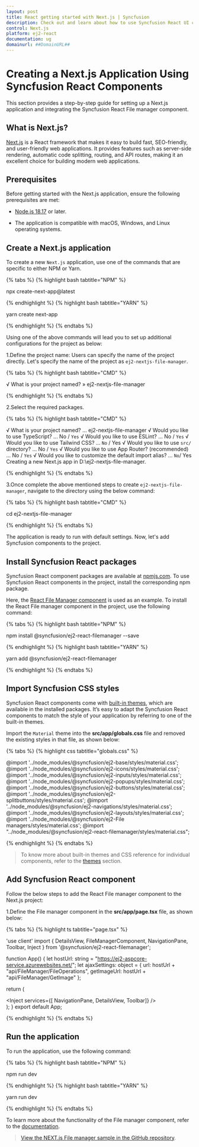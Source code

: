 ```yaml
---
layout: post
title: React getting started with Next.js | Syncfusion
description: Check out and learn about how to use Syncfusion React UI components in the Next.js project.
control: Next.js
platform: ej2-react
documentation: ug
domainurl: ##DomainURL##
---
```



# Creating a Next.js Application Using Syncfusion React Components

This section provides a step-by-step guide for setting up a Next.js application and integrating the Syncfusion React File manager component.

## What is Next.js?

[Next.js](https://nextjs.org/) is a React framework that makes it easy to build fast, SEO-friendly, and user-friendly web applications. It provides features such as server-side rendering, automatic code splitting, routing, and API routes, making it an excellent choice for building modern web applications.

## Prerequisites

Before getting started with the Next.js application, ensure the following prerequisites are met:

* [Node.js 18.17](https://nodejs.org/en) or later.

* The application is compatible with macOS, Windows, and Linux operating systems.

## Create a Next.js application

To create a new `Next.js` application, use one of the commands that are specific to either NPM or Yarn.

{% tabs %}
{% highlight bash tabtitle="NPM" %}

npx create-next-app@latest

{% endhighlight %}
{% highlight bash tabtitle="YARN" %}

yarn create next-app

{% endhighlight %}
{% endtabs %}

Using one of the above commands will lead you to set up additional configurations for the project as below:

1.Define the project name: Users can specify the name of the project directly. Let's specify the name of the project as `ej2-nextjs-file-manager`.

{% tabs %}
{% highlight bash tabtitle="CMD" %}

√ What is your project named? » ej2-nextjs-file-manager

{% endhighlight %}
{% endtabs %}

2.Select the required packages.

{% tabs %}
{% highlight bash tabtitle="CMD" %}

√ What is your project named? ... ej2-nextjs-file-manager
√ Would you like to use TypeScript? ... No / `Yes`
√ Would you like to use ESLint? ... No / `Yes`
√ Would you like to use Tailwind CSS? ... `No` / Yes
√ Would you like to use `src/` directory? ... No / `Yes`
√ Would you like to use App Router? (recommended) ... No / `Yes`
√ Would you like to customize the default import alias? ... `No`/ Yes
Creating a new Next.js app in D:\ej2-nextjs-file-manager.

{% endhighlight %}
{% endtabs %}

3.Once complete the above mentioned steps to create `ej2-nextjs-file-manager`, navigate to the directory using the below command:

{% tabs %}
{% highlight bash tabtitle="CMD" %}

cd ej2-nextjs-file-manager

{% endhighlight %}
{% endtabs %}

The application is ready to run with default settings. Now, let's add Syncfusion components to the project.

## Install Syncfusion React packages

Syncfusion React component packages are available at [npmjs.com](https://www.npmjs.com/search?q=ej2-react). To use Syncfusion React components in the project, install the corresponding npm package.

Here, the [React File Manager component](https://www.syncfusion.com/react-components/react-file-manager) is used as an example. To install the React File manager component in the project, use the following command:

{% tabs %}
{% highlight bash tabtitle="NPM" %}

npm install @syncfusion/ej2-react-filemanager --save

{% endhighlight %}
{% highlight bash tabtitle="YARN" %}

yarn add @syncfusion/ej2-react-filemanager

{% endhighlight %}
{% endtabs %}

## Import Syncfusion CSS styles

Syncfusion React components come with [built-in themes](https://ej2.syncfusion.com/react/documentation/appearance/theme/), which are available in the installed packages. It’s easy to adapt the Syncfusion React components to match the style of your application by referring to one of the built-in themes.

Import the `Material` theme into the **src/app/globals.css** file and removed the existing styles in that file, as shown below:

{% tabs %}
{% highlight css tabtitle="globals.css" %}

@import '../node_modules/@syncfusion/ej2-base/styles/material.css';
@import '../node_modules/@syncfusion/ej2-icons/styles/material.css';
@import '../node_modules/@syncfusion/ej2-inputs/styles/material.css';
@import '../node_modules/@syncfusion/ej2-popups/styles/material.css';
@import '../node_modules/@syncfusion/ej2-buttons/styles/material.css';
@import '../node_modules/@syncfusion/ej2-splitbuttons/styles/material.css';
@import '../node_modules/@syncfusion/ej2-navigations/styles/material.css';
@import '../node_modules/@syncfusion/ej2-layouts/styles/material.css';
@import '../node_modules/@syncfusion/ej2-File managers/styles/material.css';
@import "../node_modules/@syncfusion/ej2-react-filemanager/styles/material.css";

{% endhighlight %}
{% endtabs %}

> To know more about built-in themes and CSS reference for individual components, refer to the [themes](https://ej2.syncfusion.com/react/documentation/appearance/theme/) section.

## Add Syncfusion React component

Follow the below steps to add the React File manager component to the Next.js project:

1.Define the File manager component in the **src/app/page.tsx** file, as shown below:

{% tabs %}
{% highlight ts tabtitle="page.tsx" %}

'use client'
import { DetailsView, FileManagerComponent, NavigationPane, Toolbar, Inject } from '@syncfusion/ej2-react-filemanager';

function App() {
  let hostUrl: string = "https://ej2-aspcore-service.azurewebsites.net/";
  let ajaxSettings: object = {
          url: hostUrl + "api/FileManager/FileOperations",
          getImageUrl: hostUrl + "api/FileManager/GetImage"
        };

  return (
    <div className="control-section">
        <FileManagerComponent id="file" view="LargeIcons" ajaxSettings = {ajaxSettings} >
          <Inject services={[ NavigationPane, DetailsView, Toolbar]} />
        </FileManagerComponent>
    </div>
  );
}
export default App;

{% endhighlight %}
{% endtabs %}

## Run the application

To run the application, use the following command:

{% tabs %}
{% highlight bash tabtitle="NPM" %}

npm run dev

{% endhighlight %}
{% highlight bash tabtitle="YARN" %}

yarn run dev

{% endhighlight %}
{% endtabs %}

To learn more about the functionality of the File manager component, refer to the [documentation](https://ej2.syncfusion.com/react/documentation/file-manager/getting-started#module-injection).

> [View the NEXT.js File manager sample in the GitHub repository](https://github.com/SyncfusionExamples/syncfusion-react-filemanager-component-in-nextjs).
